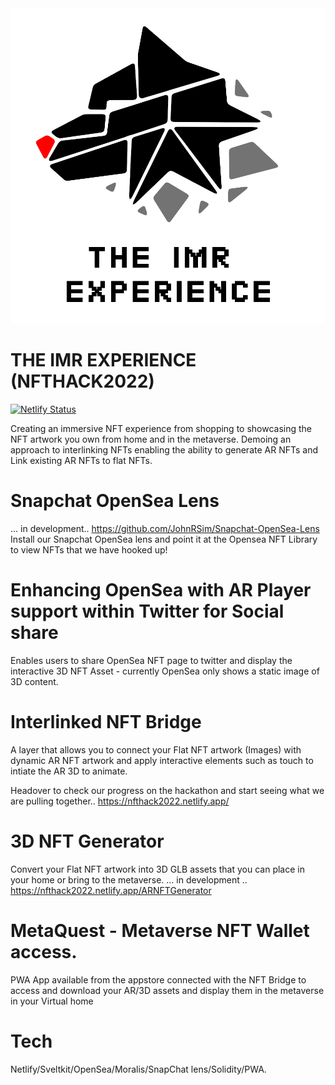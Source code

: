 <img src="./images/logo.png" alt="THE IMR EXPERIENCE">

# THE IMR EXPERIENCE (NFTHACK2022)
[![Netlify Status](https://api.netlify.com/api/v1/badges/9d34f6d2-f321-4e9a-bfe5-cad00261e5cd/deploy-status)](https://app.netlify.com/sites/nfthack2022/deploys)

Creating an immersive NFT experience from shopping to showcasing the NFT artwork you own from home and in the metaverse.
Demoing an approach to interlinking NFTs enabling the ability to generate AR NFTs and Link existing AR NFTs to flat NFTs. 

# Snapchat OpenSea Lens
... in development.. https://github.com/JohnRSim/Snapchat-OpenSea-Lens
Install our Snapchat OpenSea lens and point it at the Opensea NFT Library to view NFTs that we have hooked up!

# Enhancing OpenSea with AR Player support within Twitter for Social share
Enables users to share OpenSea NFT page to twitter and display the interactive 3D NFT Asset - currently OpenSea only shows a static image of 3D content. 

# Interlinked NFT Bridge
A layer that allows you to connect your Flat NFT artwork (Images) with dynamic AR NFT artwork and apply interactive elements such as touch to intiate the AR 3D to animate.

Headover to check our progress on the hackathon and start seeing what we are pulling together..
https://nfthack2022.netlify.app/

# 3D NFT Generator
Convert your Flat NFT artwork into 3D GLB assets that you can place in your home or bring to the metaverse.
... in development .. 
https://nfthack2022.netlify.app/ARNFTGenerator

# MetaQuest - Metaverse NFT Wallet access.
PWA App available from the appstore connected with the NFT Bridge to access and download your AR/3D assets and display them in the metaverse in your Virtual home

# Tech
Netlify/Sveltkit/OpenSea/Moralis/SnapChat lens/Solidity/PWA.
